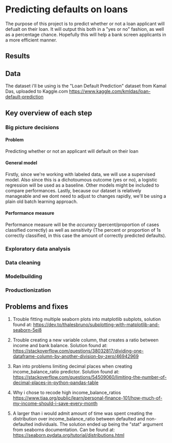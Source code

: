 # Predicting defaults on loans
The purpose of this project is to predict whether or not a loan applicant will defualt on their loan. It will output this both in a "yes or no" fashion, as well as a percentage chance. Hopefully this will help a bank screen applicants in a more efficient manner.

## Results

## Data
The dataset i'll be using is the "Loan Default Prediction" dataset from Kamal Das, uploaded to Kaggle.com
https://www.kaggle.com/kmldas/loan-default-prediction

## Key overview of each step
### Big picture decisions
#### Problem
Predicting whether or not an applicant will default on their loan
#### General model
Firstly, since we're working with labeled data, we will use a supervised model. Also since this is a dichotoumous outcome (yes or no), a logistic regression will be used as a baseline. Other models might be included to compare performances. Lastly, because our dataset is relatively manageable and we dont need to adjust to changes rapidly, we'll be using a plain old batch learning approach.
#### Performance measure
Performance measure will be the *accuracy* (percent/proportion of cases classified correctly) as well as *sensitivity* (The percent or proportion of 1s correctly classified, in this case the amount of correctly predicted defaults).
### Exploratory data analysis
### Data cleaning
### Modelbuilding 
### Productionization

## Problems and fixes
1. Trouble fitting multiple seaborn plots into matplotlib subplots, solution found at:
https://dev.to/thalesbruno/subplotting-with-matplotlib-and-seaborn-5ei8

2. Trouble creating a new variable column, that creates a ratio between income and bank balance. Solution found at: 
https://stackoverflow.com/questions/38032817/dividing-one-dataframe-column-by-another-division-by-zero/46942969

3. Ran into problems limiting decimal places when creating income_balance_ratio predictor. Solution found at:
https://stackoverflow.com/questions/54509060/limiting-the-number-of-decimal-places-in-python-pandas-table

4. Why i chose to recode high income_balance_ratios
https://www.tiaa.org/public/learn/personal-finance-101/how-much-of-my-income-should-i-save-every-month

5. A larger than i would admit amount of time was spent creating the distribution over income_balance_ratio between defaulted and non-defaulted individuals. The solution ended up being the "stat" argument from seaborns documentation. Can be found at:
https://seaborn.pydata.org/tutorial/distributions.html

